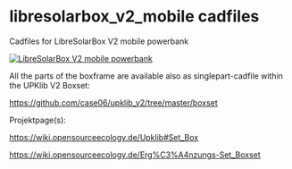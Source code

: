 # libresolarbox_v2_mobile cadfiles
Cadfiles for LibreSolarBox V2 mobile powerbank



<p><a href="https://raw.githubusercontent.com/case06/libresolarbox_v2_mobile/main/cadfiles/images/UPKframeNG2e_closeup2.png" target="_blank"><img src="https://raw.githubusercontent.com/case06/libresolarbox_v2_mobile/main/cadfiles/images/UPKframeNG2e_closeup2.png" alt="LibreSolarBox V2 mobile powerbank" style="max-width:100%;"></a></p>



All the parts of the boxframe are available also as singlepart-cadfile within the UPKlib V2 Boxset:

https://github.com/case06/upklib_v2/tree/master/boxset



Projektpage(s):

https://wiki.opensourceecology.de/Upklib#Set_Box

https://wiki.opensourceecology.de/Erg%C3%A4nzungs-Set_Boxset



